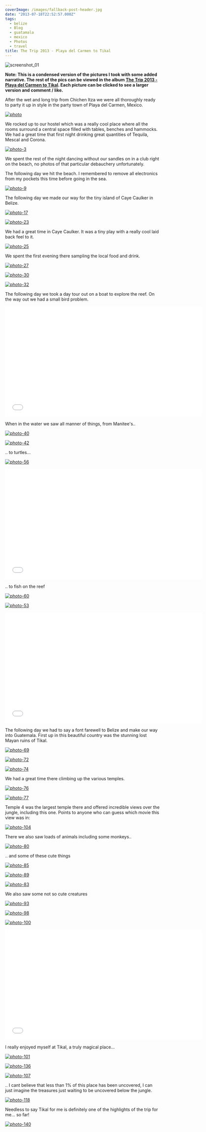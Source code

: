 ```yaml
---
coverImage: /images/fallback-post-header.jpg
date: "2013-07-18T22:52:57.000Z"
tags:
  - belize
  - Blog
  - guatamala
  - mexico
  - Photos
  - travel
title: The Trip 2013 - Playa del Carmen to Tikal
---
```


![screenshot_01](/wp-content/uploads/2013/07/screenshot_01.png)

**Note: This is a condensed version of the pictures I took with some added narrative. The rest of the pics can be viewed in the album [The Trip 2013 - Playa del Carmen to Tikal](https://www.facebook.com/mikeysee/media_set?set=a.10151749137826031.1073741838.593661030&type=3). Each picture can be clicked to see a larger version and comment / like.**

After the wet and long trip from Chichen Itza we were all thoroughly ready to party it up in style in the party town of Playa del Carmen, Mexico.

<!-- more -->

[![photo](/wp-content/uploads/2013/07/photo1.jpg)](https://www.facebook.com/photo.php?fbid=10151749139906031&set=a.10151749137826031.1073741838.593661030&type=3&theater)

We rocked up to our hostel which was a really cool place where all the rooms surround a central space filled with tables, benches and hammocks. We had a great time that first night drinking great quantities of Tequila, Mescal and Corona.

[![photo-3](/wp-content/uploads/2013/07/photo-310.jpg)](https://www.facebook.com/photo.php?fbid=10151749140106031&set=a.10151749137826031.1073741838.593661030&type=3&theater)

We spent the rest of the night dancing without our sandles on in a club right on the beach, no photos of that particular debauchery unfortunately.

The following day we hit the beach. I remembered to remove all electronics from my pockets this time before going in the sea.

[![photo-9](/wp-content/uploads/2013/07/photo-910.jpg)](https://www.facebook.com/photo.php?fbid=10151749142246031&set=a.10151749137826031.1073741838.593661030&type=3&theater)

The following day we made our way for the tiny island of Caye Caulker in Belize.

[![photo-17](/wp-content/uploads/2013/07/photo-171.jpg)](https://www.facebook.com/photo.php?fbid=10151749144471031&set=a.10151749137826031.1073741838.593661030&type=3&theater)

[![photo-23](/wp-content/uploads/2013/07/photo-231.jpg)](https://www.facebook.com/photo.php?fbid=10151749145661031&set=a.10151749137826031.1073741838.593661030&type=3&theater)

We had a great time in Caye Caulker. It was a tiny play with a really cool laid back feel to it.

[![photo-25](/wp-content/uploads/2013/07/photo-251.jpg)](https://www.facebook.com/photo.php?fbid=10151749145846031&set=a.10151749137826031.1073741838.593661030&type=3&theater)

We spent the first evening there sampling the local food and drink.

[![photo-27](/wp-content/uploads/2013/07/photo-271.jpg)](https://www.facebook.com/photo.php?fbid=10151749146511031&set=a.10151749137826031.1073741838.593661030&type=3&theater)

[![photo-30](/wp-content/uploads/2013/07/photo-301.jpg)](https://www.facebook.com/photo.php?fbid=10151749147396031&set=a.10151749137826031.1073741838.593661030&type=3&theater)

[![photo-32](/wp-content/uploads/2013/07/photo-321.jpg)](https://www.facebook.com/photo.php?fbid=10151749147406031&set=a.10151749137826031.1073741838.593661030&type=3&theater)

The following day we took a day tour out on a boat to explore the reef. On the way out we had a small bird problem.

<iframe width="640" height="360" src="//www.youtube.com/embed/9871Yhj7IJc" frameborder="0" allowfullscreen></iframe>

When in the water we saw all manner of things, from Manitee's..

[![photo-40](/wp-content/uploads/2013/07/photo-401.jpg)](https://www.facebook.com/photo.php?fbid=10151749149006031&set=a.10151749137826031.1073741838.593661030&type=3&theater)

[![photo-42](/wp-content/uploads/2013/07/photo-421.jpg)](https://www.facebook.com/photo.php?fbid=10151749149086031&set=a.10151749137826031.1073741838.593661030&type=3&theater)

.. to turtles...

[![photo-56](/wp-content/uploads/2013/07/photo-561.jpg)](https://www.facebook.com/photo.php?fbid=10151749153531031&set=a.10151749137826031.1073741838.593661030&type=3&theater)

<iframe width="640" height="360" src="//www.youtube.com/embed/gxK6e7IxdUM" frameborder="0" allowfullscreen></iframe>

.. to fish on the reef

[![photo-60](/wp-content/uploads/2013/07/photo-601.jpg)](https://www.facebook.com/photo.php?fbid=10151749155266031&set=a.10151749137826031.1073741838.593661030&type=3&theater)

[![photo-53](/wp-content/uploads/2013/07/photo-531.jpg)](https://www.facebook.com/photo.php?fbid=10151749152891031&set=a.10151749137826031.1073741838.593661030&type=3&theater)

<iframe width="640" height="360" src="//www.youtube.com/embed/dx2RZ541pbI" frameborder="0" allowfullscreen></iframe>

The following day we had to say a font farewell to Belize and make our way into Guatemala. First up in this beautiful country was the stunning lost Mayan ruins of Tikal.

[![photo-69](/wp-content/uploads/2013/07/photo-691.jpg)](https://www.facebook.com/photo.php?fbid=10151749158101031&set=a.10151749137826031.1073741838.593661030&type=3&theater)

[![photo-72](/wp-content/uploads/2013/07/photo-721.jpg)](https://www.facebook.com/photo.php?fbid=10151749158711031&set=a.10151749137826031.1073741838.593661030&type=3&theater)

[![photo-74](/wp-content/uploads/2013/07/photo-741.jpg)](https://www.facebook.com/photo.php?fbid=10151749160121031&set=a.10151749137826031.1073741838.593661030&type=3&theater)

We had a great time there climbing up the various temples.

[![photo-76](/wp-content/uploads/2013/07/photo-761.jpg)](https://www.facebook.com/photo.php?fbid=10151749160146031&set=a.10151749137826031.1073741838.593661030&type=3&theater)

[![photo-77](/wp-content/uploads/2013/07/photo-771.jpg)](https://www.facebook.com/photo.php?fbid=10151749160171031&set=a.10151749137826031.1073741838.593661030&type=3&theater)

Temple 4 was the largest temple there and offered incredible views over the jungle, including this one. Points to anyone who can guess which movie this view was in:

[![photo-104](/wp-content/uploads/2013/07/photo-1041.jpg)](https://www.facebook.com/photo.php?fbid=10151749168471031&set=a.10151749137826031.1073741838.593661030&type=3&theater)

There we also saw loads of animals including some monkeys..

[![photo-80](/wp-content/uploads/2013/07/photo-801.jpg)](https://www.facebook.com/photo.php?fbid=10151749161371031&set=a.10151749137826031.1073741838.593661030&type=3&theater)

.. and some of these cute things

[![photo-85](/wp-content/uploads/2013/07/photo-851.jpg)](https://www.facebook.com/photo.php?fbid=10151749163436031&set=a.10151749137826031.1073741838.593661030&type=3&theater)

[![photo-89](/wp-content/uploads/2013/07/photo-891.jpg)](https://www.facebook.com/photo.php?fbid=10151749165016031&set=a.10151749137826031.1073741838.593661030&type=3&theater)

[![photo-83](/wp-content/uploads/2013/07/photo-831.jpg)](https://www.facebook.com/photo.php?fbid=10151749162211031&set=a.10151749137826031.1073741838.593661030&type=3&theater)

We also saw some not so cute creatures

[![photo-93](/wp-content/uploads/2013/07/photo-931.jpg)](https://www.facebook.com/photo.php?fbid=10151749165786031&set=a.10151749137826031.1073741838.593661030&type=3&theater)

[![photo-98](/wp-content/uploads/2013/07/photo-981.jpg)](https://www.facebook.com/photo.php?fbid=10151749166806031&set=a.10151749137826031.1073741838.593661030&type=3&theater)

[![photo-100](/wp-content/uploads/2013/07/photo-1001.jpg)](https://www.facebook.com/photo.php?fbid=10151749167091031&set=a.10151749137826031.1073741838.593661030&type=3&theater)

<iframe width="640" height="360" src="//www.youtube.com/embed/FQ10GIHtSMo" frameborder="0" allowfullscreen></iframe>

I really enjoyed myself at Tikal, a truly magical place...

[![photo-101](/wp-content/uploads/2013/07/photo-1011.jpg)](https://www.facebook.com/photo.php?fbid=10151749167751031&set=a.10151749137826031.1073741838.593661030&type=3&theater)

[![photo-136](/wp-content/uploads/2013/07/photo-136.jpg)](https://www.facebook.com/photo.php?fbid=10151749177821031&set=a.10151749137826031.1073741838.593661030&type=3&theater)

[![photo-107](/wp-content/uploads/2013/07/photo-1071.jpg)](https://www.facebook.com/photo.php?fbid=10151749169561031&set=a.10151749137826031.1073741838.593661030&type=3&theater)

.. I cant believe that less than 1% of this place has been uncovered, I can just imagine the treasures just waiting to be uncovered below the jungle.

[![photo-118](/wp-content/uploads/2013/07/photo-1181.jpg)](https://www.facebook.com/photo.php?fbid=10151749174306031&set=a.10151749137826031.1073741838.593661030&type=3&theater)

Needless to say Tikal for me is definitely one of the highlights of the trip for me... so far!

[![photo-140](/wp-content/uploads/2013/07/photo-140.jpg)](https://www.facebook.com/photo.php?fbid=10151749179266031&set=a.10151749137826031.1073741838.593661030&type=3&theater)
